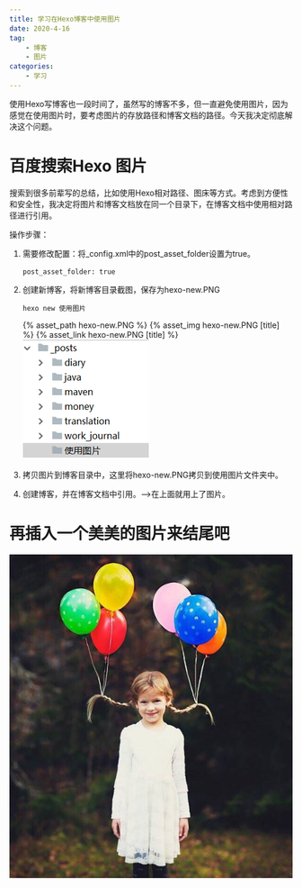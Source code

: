 ```yaml
---
title: 学习在Hexo博客中使用图片
date: 2020-4-16
tag:
    - 博客
    - 图片
categories:
    - 学习
---
```




使用Hexo写博客也一段时间了，虽然写的博客不多，但一直避免使用图片，因为感觉在使用图片时，要考虑图片的存放路径和博客文档的路径。今天我决定彻底解决这个问题。

# 百度搜索Hexo 图片

搜索到很多前辈写的总结，比如使用Hexo相对路径、图床等方式。考虑到方便性和安全性，我决定将图片和博客文档放在同一个目录下，在博客文档中使用相对路径进行引用。

操作步骤：

1. 需要修改配置：将_config.xml中的post_asset_folder设置为true。
   ```
   post_asset_folder: true
   ```

3. 创建新博客，将新博客目录截图，保存为hexo-new.PNG
   ```
   hexo new 使用图片
   ```

   {% asset_path hexo-new.PNG %}
   {% asset_img hexo-new.PNG [title] %}
   {% asset_link hexo-new.PNG [title] %}
   ![](hexo-new.PNG)
4. 拷贝图片到博客目录中，这里将hexo-new.PNG拷贝到使用图片文件夹中。

5. 创建博客，并在博客文档中引用。-->在上面就用上了图片。

# 再插入一个美美的图片来结尾吧

![alt](girl.jpg)

